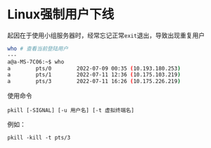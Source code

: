 # Linux强制用户下线

起因在于使用小组服务器时，经常忘记正常`exit`退出，导致出现重复用户

```bash
who # 查看当前登陆用户
---
a@a-MS-7C06:~$ who
a        pts/0        2022-07-09 00:35 (10.193.180.253)
a        pts/1        2022-07-11 12:36 (10.175.103.219)
a        pts/3        2022-07-11 16:26 (10.175.226.219)
```

使用命令

```shell
pkill [-SIGNAL] [-u 用户名] [-t 虚拟终端名] 
```

例如：

```
pkill -kill -t pts/3
```


